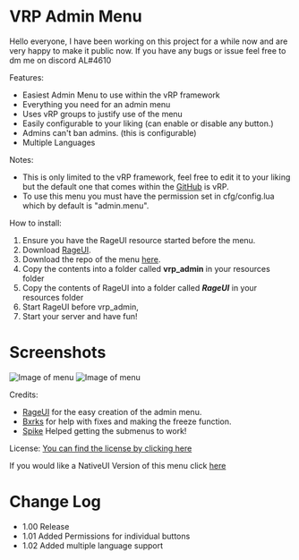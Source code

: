 # VRP Admin Menu

Hello everyone, I have been working on this project for a while now and are very happy to make it public now. If you have any bugs or issue feel free to dm me on discord AL#4610

Features:
* Easiest Admin Menu to use within the vRP framework
* Everything you need for an admin menu
* Uses vRP groups to justify use of the menu
* Easily configurable to your liking (can enable or disable any button.)
* Admins can't ban admins. (this is configurable)
* Multiple Languages

Notes:
* This is only limited to the vRP framework, feel free to edit it to your liking but the default one that comes within the [GitHub](https://github.com/arthur-rl/vrp_admin) is vRP.
* To use this menu you must have the permission set in cfg/config.lua which by default is "admin.menu".

How to install:
1. Ensure you have the RageUI resource started before the menu.
2. Download [RageUI](https://github.com/iTexZoz/RageUI).
3. Download the repo of the menu [here](https://github.com/arthur-rl/vrp_admin).
4. Copy the contents into a folder called **vrp_admin** in your resources folder
5. Copy the contents of RageUI into a folder called **_RageUI_** in your resources folder
6. Start RageUI before vrp_admin,
7. Start your server and have fun!

# Screenshots
![Image of menu](https://arthurl.is-inside.me/cHJ9xarw.png)
![Image of menu](https://arthurl.is-inside.me/HWHfuShF.png)


Credits:
* [RageUI](https://github.com/iTexZoz/RageUI) for the easy creation of the admin menu.
* [Bxrks](https://github.com/Bxrkss) for help with fixes and making the freeze function.
* [Spike](https://github.com/SpikeScarlatti) Helped getting the submenus to work! 

License:
[You can find the license by clicking here](https://github.com/arthur-rl/vrp_admin/blob/master/LICENSE) 

If you would like a NativeUI Version of this menu click [here](https://github.com/bxrkss/vrp_adminmenu)

# Change Log
* 1.00 Release
* 1.01 Added Permissions for individual buttons
* 1.02 Added multiple language support
